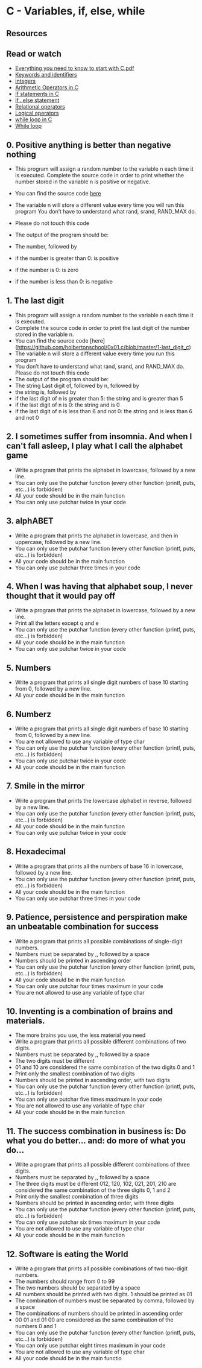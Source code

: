 # C - Variables, if, else, while

## Resources

## Read or watch

- [Everything you need to know to start with C.pdf](https://s3.amazonaws.com/alx-intranet.hbtn.io/uploads/misc/2022/4/e0ccf91eec6b977a9e00ed384dc285df9c2772e3.pdf?X-Amz-Algorithm=AWS4-HMAC-SHA256&X-Amz-Credential=AKIARDDGGGOUSBVO6H7D%2F20230226%2Fus-east-1%2Fs3%2Faws4_request&X-Amz-Date=20230226T132909Z&X-Amz-Expires=86400&X-Amz-SignedHeaders=host&X-Amz-Signature=91b682b45820c97c9b92cbe1858577e334859d9085470d163c48e2560115bc2a)
- [Keywords and identifiers](https://publications.gbdirect.co.uk//c_book/chapter2/keywords_and_identifiers.html)
- [integers](https://publications.gbdirect.co.uk//c_book/chapter2/integral_types.html)
- [Arithmetic Operators in C](https://www.tutorialspoint.com/cprogramming/c_arithmetic_operators.htm)
- [If statements in C](https://www.cprogramming.com/tutorial/c/lesson2.html)
- [if…else statement](https://www.tutorialspoint.com/cprogramming/if_else_statement_in_c.htm)
- [Relational operators](https://www.tutorialspoint.com/cprogramming/c_relational_operators.htm)
- [Logical operators](https://www.fresh2refresh.com/c-programming/c-operators-expressions/c-logical-operators/)
- [while loop in C](https://www.tutorialspoint.com/cprogramming/c_while_loop.htm)
- [While loop](https://www.youtube.com/watch?v=Ju1LYO9pkaI)


## 0. Positive anything is better than negative nothing ##

+ This program will assign a random number to the variable n each time it is executed. Complete the source code in order to print whether the number stored in the variable n is positive or negative. 
	
+ You can find the source code [here](https://github.com/holbertonschool/0x01.c/blob/master/0-positive_or_negative_c)
+ The variable n will store a different value every time you will run this program You don’t have to understand what rand, srand, RAND_MAX do.
+ Please do not touch this code 
+ The output of the program should be:
+ The number, followed by 
+ if the number is greater than 0: is positive 
+ if the number is 0: is zero 
+ if the number is less than 0: is negative

## 1. The last digit ##
	
+ This program will assign a random number to the variable n each time it is executed.
+ Complete the source code in order to print the last digit of the number stored in the variable n. 
+ You can find the source code [here] (https://github.com/holbertonschool/0x01.c/blob/master/1-last_digit_c)
+ The variable n will store a different value every time you run this program 
+ You don’t have to understand what rand, srand, and RAND_MAX do. Please do not touch this code 
+ The output of the program should be: 
+ The string Last digit of, followed by 
n, followed by 
+ the string is, followed by 
+ if the last digit of n is greater than 5: the string and is greater than 5 
+ if the last digit of n is 0: the string and is 0 
+ if the last digit of n is less than 6 and not 0: the string and is less than 6 and not 0

## 2. I sometimes suffer from insomnia. And when I can't fall asleep, I play what I call the alphabet game ##

+ Write a program that prints the alphabet in lowercase, followed by a new line.
+ You can only use the putchar function (every other function (printf, puts, etc…) is forbidden) 
+ All your code should be in the main function 
+ You can only use putchar twice in your code

## 3. alphABET
 
+ Write a program that prints the alphabet in lowercase, and then in uppercase, followed by a new line. 
+ You can only use the putchar function (every other function (printf, puts, etc…) is forbidden) 
+ All your code should be in the main function 
+ You can only use putchar three times in your code

## 4. When I was having that alphabet soup, I never thought that it would pay off 

+ Write a program that prints the alphabet in lowercase, followed by a new line. 
+ Print all the letters except q and e 
+ You can only use the putchar function (every other function (printf, puts, etc…) is forbidden) 
+ All your code should be in the main function 
+ You can only use putchar twice in your code

## 5. Numbers

+ Write a program that prints all single digit numbers of base 10 starting from 0, followed by a new line. 
+ All your code should be in the main function

## 6. Numberz

+ Write a program that prints all single digit numbers of base 10 starting from 0, followed by a new line. 
+ You are not allowed to use any variable of type char 
+ You can only use the putchar function (every other function (printf, puts, etc…) is forbidden) 
+ You can only use putchar twice in your code 
+ All your code should be in the main function

## 7. Smile in the mirror 
+ Write a program that prints the lowercase alphabet in reverse, followed by a new line. 
+ You can only use the putchar function (every other function (printf, puts, etc…) is forbidden) 
+ All your code should be in the main function 
+ You can only use putchar twice in your code

## 8. Hexadecimal

+ Write a program that prints all the numbers of base 16 in lowercase, followed by a new line. 
+ You can only use the putchar function (every other function (printf, puts, etc…) is forbidden) 
+ All your code should be in the main function 
+ You can only use putchar three times in your code

## 9. Patience, persistence and perspiration make an unbeatable combination for success

+ Write a program that prints all possible combinations of single-digit numbers. 
+ Numbers must be separated by ,, followed by a space 
+ Numbers should be printed in ascending order 
+ You can only use the putchar function (every other function (printf, puts, etc…) is forbidden) 
+ All your code should be in the main function 
+ You can only use putchar four times maximum in your code 
+ You are not allowed to use any variable of type char

## 10. Inventing is a combination of brains and materials.

+ The more brains you use, the less material you need 
+ Write a program that prints all possible different combinations of two digits. 
+ Numbers must be separated by ,, followed by a space 
+ The two digits must be different
+ 01 and 10 are considered the same combination of the two digits 0 and 1 
+ Print only the smallest combination of two digits 
+ Numbers should be printed in ascending order, with two digits 
+ You can only use the putchar function (every other function (printf, puts, etc…) is forbidden) 
+ You can only use putchar five times maximum in your code 
+ You are not allowed to use any variable of type char 
+ All your code should be in the main function

## 11. The success combination in business is: Do what you do better... and: do more of what you do...

+ Write a program that prints all possible different combinations of three digits. 
+ Numbers must be separated by ,, followed by a space 
+ The three digits must be different 012, 120, 102, 021, 201, 210 are considered the same combination of the three digits 0, 1 and 2 
+ Print only the smallest combination of three digits 
+ Numbers should be printed in ascending order, with three digits 
+ You can only use the putchar function (every other function (printf, puts, etc…) is forbidden) 
+ You can only use putchar six times maximum in your code 
+ You are not allowed to use any variable of type char 
+ All your code should be in the main function

## 12. Software is eating the World

+ Write a program that prints all possible combinations of two two-digit numbers. 
+ The numbers should range from 0 to 99 
+ The two numbers should be separated by a space 
+ All numbers should be printed with two digits. 1 should be printed as 01 
+ The combination of numbers must be separated by comma, followed by a space 
+ The combinations of numbers should be printed in ascending order 
+ 00 01 and 01 00 are considered as the same combination of the numbers 0 and 1 
+ You can only use the putchar function (every other function (printf, puts, etc…) is forbidden) 
+ You can only use putchar eight times maximum in your code 
+ You are not allowed to use any variable of type char 
+ All your code should be in the main functio
